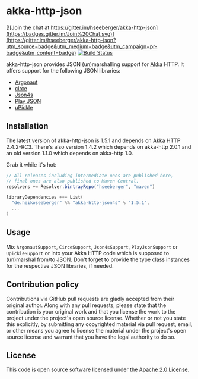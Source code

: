 # akka-http-json #

[![Join the chat at https://gitter.im/hseeberger/akka-http-json](https://badges.gitter.im/Join%20Chat.svg)](https://gitter.im/hseeberger/akka-http-json?utm_source=badge&utm_medium=badge&utm_campaign=pr-badge&utm_content=badge)
[![Build Status](https://travis-ci.org/hseeberger/akka-http-json.svg?branch=master)](https://travis-ci.org/hseeberger/akka-http-json)

akka-http-json provides JSON (un)marshalling support for [Akka](http://akka.io) HTTP. It offers support for the following JSON libraries:
- [Argonaut](http://argonaut.io)
- [circe](https://github.com/travisbrown/circe)
- [Json4s](https://github.com/json4s/json4s)
- [Play JSON](https://www.playframework.com/documentation/2.4.x/ScalaJson)
- [uPickle](https://github.com/lihaoyi/upickle-pprint)

## Installation

The latest version of akka-http-json is 1.5.1 and depends on Akka HTTP 2.4.2-RC3. There's also version 1.4.2 which depends on akka-http 2.0.1 and an old version 1.1.0 which depends on akka-http 1.0.

Grab it while it's hot:

``` scala
// All releases including intermediate ones are published here,
// final ones are also published to Maven Central.
resolvers += Resolver.bintrayRepo("hseeberger", "maven")

libraryDependencies ++= List(
  "de.heikoseeberger" %% "akka-http-json4s" % "1.5.1",
  ...
)
```

## Usage

Mix `ArgonautSupport`, `CirceSupport`, `Json4sSupport`, `PlayJsonSupport` or `UpickleSupport` or into your Akka HTTP code which is supposed to (un)marshal from/to JSON. Don't forget to provide the type class instances for the respective JSON libraries, if needed.

## Contribution policy ##

Contributions via GitHub pull requests are gladly accepted from their original author. Along with any pull requests, please state that the contribution is your original work and that you license the work to the project under the project's open source license. Whether or not you state this explicitly, by submitting any copyrighted material via pull request, email, or other means you agree to license the material under the project's open source license and warrant that you have the legal authority to do so.

## License ##

This code is open source software licensed under the [Apache 2.0 License]("http://www.apache.org/licenses/LICENSE-2.0.html").
